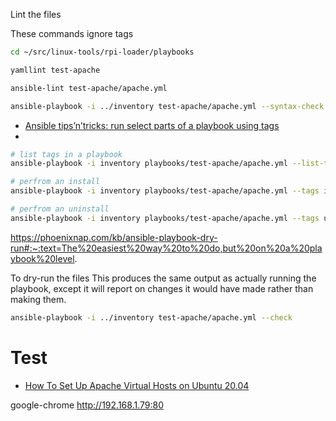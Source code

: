 
Lint the files

These commands ignore tags

```bash
cd ~/src/linux-tools/rpi-loader/playbooks

yamllint test-apache

ansible-lint test-apache/apache.yml

ansible-playbook -i ../inventory test-apache/apache.yml --syntax-check
```

* [Ansible tips’n’tricks: run select parts of a playbook using tags](https://martincarstenbach.wordpress.com/2021/02/22/ansible-tipsntricks-run-select-parts-of-a-playbook-using-tags/)
* []()

```bash
# list tags in a playbook
ansible-playbook -i inventory playbooks/test-apache/apache.yml --list-tags

# perfrom an install
ansible-playbook -i inventory playbooks/test-apache/apache.yml --tags install

# perfrom an uninstall
ansible-playbook -i inventory playbooks/test-apache/apache.yml --tags uninstall
```

https://phoenixnap.com/kb/ansible-playbook-dry-run#:~:text=The%20easiest%20way%20to%20do,but%20on%20a%20playbook%20level.

To dry-run the files
This produces the same output as actually running the playbook, except it will report on changes it would have made rather than making them.

```bash
ansible-playbook -i ../inventory test-apache/apache.yml --check
```

# Test
* [How To Set Up Apache Virtual Hosts on Ubuntu 20.04](https://www.digitalocean.com/community/tutorials/how-to-set-up-apache-virtual-hosts-on-ubuntu-20-04)

google-chrome http://192.168.1.79:80
